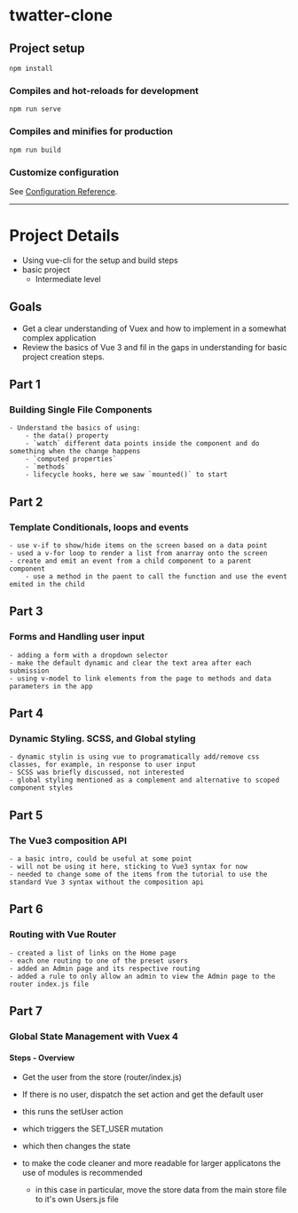# twatter-clone

## Project setup
```
npm install
```

### Compiles and hot-reloads for development
```
npm run serve
```

### Compiles and minifies for production
```
npm run build
```

### Customize configuration
See [Configuration Reference](https://cli.vuejs.org/config/).


---------------------------------------------------------------------------

# Project Details

- Using vue-cli for the setup and build steps
- basic project
	- Intermediate level


## Goals

* Get a clear understanding of Vuex and how to implement in a somewhat complex application
* Review the basics of Vue 3 and fil in the gaps in understanding for basic project creation steps.


## Part 1

### Building Single File Components
	- Understand the basics of using:
		- the data() property
		- `watch` different data points inside the component and do something when the change happens
		- `computed properties`
		- `methods`
		- lifecycle hooks, here we saw `mounted()` to start


## Part 2

### Template Conditionals, loops and events

	- use v-if to show/hide items on the screen based on a data point
	- used a v-for loop to render a list from anarray onto the screen
	- create and emit an event from a child component to a parent component
		- use a method in the paent to call the function and use the event emited in the child


## Part 3

### Forms and Handling user input

	- adding a form with a dropdown selector
	- make the default dynamic and clear the text area after each submission
	- using v-model to link elements from the page to methods and data parameters in the app


## Part 4 

### Dynamic Styling. SCSS, and Global styling

	- dynamic stylin is using vue to programatically add/remove css classes, for example, in response to user input
	- SCSS was briefly discussed, not interested
	- global styling mentioned as a complement and alternative to scoped component styles


## Part 5

### The Vue3 composition API

	- a basic intro, could be useful at some point
	- will not be using it here, sticking to Vue3 syntax for now
	- needed to change some of the items from the tutorial to use the standard Vue 3 syntax without the composition api


## Part 6

### Routing with Vue Router

	- created a list of links on the Home page
	- each one routing to one of the preset users
	- added an Admin page and its respective routing
	- added a rule to only allow an admin to view the Admin page to the router index.js file



## Part 7

### Global State Management with Vuex 4

#### Steps - Overview

* Get the user from the store (router/index.js)
* If there is no user, dispatch the set action and get the default user
* this runs the setUser action
* which triggers the SET_USER mutation
* which then changes the state

* to make the code cleaner and more readable for larger applicatons the use of modules is recommended
	- in this case in particular, move the store data from the main store file to it's own Users.js file